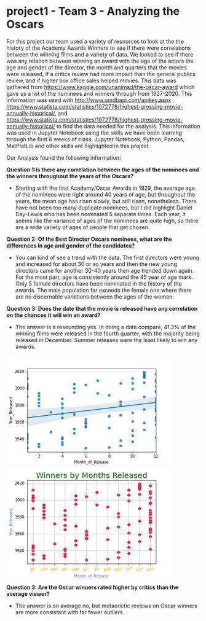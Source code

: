# project1 - Team 3 - Analyzing the Oscars

For this project our team used a variety of resources to look at the the history of the Academy Awards Winners to see if there were correlations between the winning films and a variety of data.  We looked to see if there was any relation between winning an award with the age of the actors the age and gender of the director, the month and quarters that the movies were released, if a critics review had more impact than the general publics review, and if higher box office sales helped movies.  This data was gathered from https://www.kaggle.com/unanimad/the-oscar-award which gave us a list of the nominees and winners through from 1927-2020.  This information was used with http://www.omdbapi.com/apikey.aspx , https://www.statista.com/statistics/1072778/highest-grossing-movie-annually-historical/, and https://www.statista.com/statistics/1072778/highest-grossing-movie-annually-historical/  to find the data needed for the analysis.   This information was used in Jupyter Notebook using the skills we have been learning through the first 6 weeks of class.  Jupyter Notebook, Python, Pandas, MatPlotLib and other skills are highlighted in this project. 

Our Analysis found the following information:


 

**Question 1:Is there any correlation between the ages of the nominees and the winners throughout the years of the Oscars?**
- Starting with the first Academy/Oscar Awards in 1929, the average age of the nominees were right around 40 years of age, but throughout the years, the mean age has risen slowly, but still risen, nonetheless. There have not been too many duplicate nominees, but I did highlight Daniel Day-Lewis who has been nominated 5 separate times. Each year, it seems like the variance of ages of the nominees are quite high, so there are a wide variety of ages of people that get chosen.

**Question 2: Of the Best Director Oscars nominees, what are the differences in age and gender of the candidates?**
- You can kind of see a trend with the data. The first directors were young and increased for about 30 or so years and then the new young directors came for another 30-40 years then age trended down again. For the most part, age is consistently around the 45 year of age mark. Only 5 female directors have been nominated in the history of the awards. The male population far exceeds the female one where there are no discernable variations between the ages of the women.


**Question 3: Does the date that the movie is released have any correlation on the chances it will win an award?**
- The answer is a resounding yes.  In doing a data compare, 41.3% of the winning films were released in the fourth quarter, with the majority being released in December.  Summer releases were the least likely to win any awards.


![Month of Release Regression](https://github.com/newton1021/project1/blob/main/Jen/WinnersByMonthRegeression.png)
![Month of Release Plot](https://github.com/newton1021/project1/blob/main/Jen/WinnersByMonthPlot.png) 

**Question 3: Are the Oscar winners rated higher by critics than the average viewer?**
- The answer is on average no, but metacrictic reviews on Oscar winners are more consistant with far fewer outliers. 
